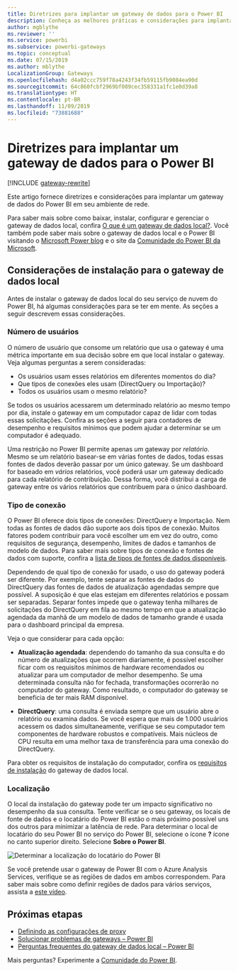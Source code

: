 ```yaml
---
title: Diretrizes para implantar um gateway de dados para o Power BI
description: Conheça as melhores práticas e considerações para implantar um gateway para Power BI.
author: mgblythe
ms.reviewer: ''
ms.service: powerbi
ms.subservice: powerbi-gateways
ms.topic: conceptual
ms.date: 07/15/2019
ms.author: mblythe
LocalizationGroup: Gateways
ms.openlocfilehash: d4a02ccc759f78a4243f34fb59115fb9084ea90d
ms.sourcegitcommit: 64c860fcbf2969bf089cec358331a1fc1e0d39a8
ms.translationtype: HT
ms.contentlocale: pt-BR
ms.lasthandoff: 11/09/2019
ms.locfileid: "73881688"
---
```

# <a name="guidance-for-deploying-a-data-gateway-for-power-bi"></a>Diretrizes para implantar um gateway de dados para o Power BI

[!INCLUDE [gateway-rewrite](includes/gateway-rewrite.md)]

Este artigo fornece diretrizes e considerações para implantar um gateway de dados do Power BI em seu ambiente de rede.

Para saber mais sobre como baixar, instalar, configurar e gerenciar o gateway de dados local, confira [O que é um gateway de dados local?](/data-integration/gateway/service-gateway-onprem). Você também pode saber mais sobre o gateway de dados local e o Power BI visitando o [Microsoft Power blog](https://powerbi.microsoft.com/blog/) e o site da [Comunidade do Power BI da Microsoft](https://community.powerbi.com/).

## <a name="installation-considerations-for-the-on-premises-data-gateway"></a>Considerações de instalação para o gateway de dados local

Antes de instalar o gateway de dados local do seu serviço de nuvem do Power BI, há algumas considerações para se ter em mente. As seções a seguir descrevem essas considerações.

### <a name="number-of-users"></a>Número de usuários

O número de usuário que consome um relatório que usa o gateway é uma métrica importante em sua decisão sobre em que local instalar o gateway. Veja algumas perguntas a serem consideradas:

* Os usuários usam esses relatórios em diferentes momentos do dia?
* Que tipos de conexões eles usam (DirectQuery ou Importação)?
* Todos os usuários usam o mesmo relatório?

Se todos os usuários acessarem um determinado relatório ao mesmo tempo por dia, instale o gateway em um computador capaz de lidar com todas essas solicitações. Confira as seções a seguir para contadores de desempenho e requisitos mínimos que podem ajudar a determinar se um computador é adequado.

Uma restrição no Power BI permite apenas *um* gateway por *relatório*. Mesmo se um relatório basear-se em várias fontes de dados, todas essas fontes de dados deverão passar por um único gateway. Se um dashboard for baseado em *vários* relatórios, você poderá usar um gateway dedicado para cada relatório de contribuição. Dessa forma, você distribui a carga de gateway entre os vários relatórios que contribuem para o único dashboard.

### <a name="connection-type"></a>Tipo de conexão

O Power BI oferece dois tipos de conexões: DirectQuery e Importação. Nem todas as fontes de dados dão suporte aos dois tipos de conexão. Muitos fatores podem contribuir para você escolher um em vez do outro, como requisitos de segurança, desempenho, limites de dados e tamanhos de modelo de dados. Para saber mais sobre tipos de conexão e fontes de dados com suporte, confira a [lista de tipos de fontes de dados disponíveis](service-gateway-data-sources.md#list-of-available-data-source-types).

Dependendo de qual tipo de conexão for usado, o uso do gateway poderá ser diferente. Por exemplo, tente separar as fontes de dados do DirectQuery das fontes de dados de atualização agendadas sempre que possível. A suposição é que elas estejam em diferentes relatórios e possam ser separadas. Separar fontes impede que o gateway tenha milhares de solicitações do DirectQuery em fila ao mesmo tempo em que a atualização agendada da manhã de um modelo de dados de tamanho grande é usada para o dashboard principal da empresa. 

Veja o que considerar para cada opção:

* **Atualização agendada**: dependendo do tamanho da sua consulta e do número de atualizações que ocorrem diariamente, é possível escolher ficar com os requisitos mínimos de hardware recomendados ou atualizar para um computador de melhor desempenho. Se uma determinada consulta não for fechada, transformações ocorrerão no computador do gateway. Como resultado, o computador do gateway se beneficia de ter mais RAM disponível.

* **DirectQuery**: uma consulta é enviada sempre que um usuário abre o relatório ou examina dados. Se você espera que mais de 1.000 usuários acessem os dados simultaneamente, verifique se seu computador tem componentes de hardware robustos e compatíveis. Mais núcleos de CPU resulta em uma melhor taxa de transferência para uma conexão do DirectQuery.

Para obter os requisitos de instalação do computador, confira os [requisitos de instalação](/data-integration/gateway/service-gateway-install#requirements) do gateway de dados local.

### <a name="location"></a>Localização

O local da instalação do gateway pode ter um impacto significativo no desempenho da sua consulta. Tente verificar se o seu gateway, os locais de fonte de dados e o locatário do Power BI estão o mais próximo possível uns dos outros para minimizar a latência de rede. Para determinar o local de locatário do seu Power BI no serviço do Power BI, selecione o ícone **?** ícone no canto superior direito. Selecione **Sobre o Power BI**.

![Determinar a localização do locatário do Power BI](media/service-gateway-deployment-guidance/powerbi-gateway-deployment-guidance_02.png)

Se você pretende usar o gateway de Power BI com o Azure Analysis Services, verifique se as regiões de dados em ambos correspondem. Para saber mais sobre como definir regiões de dados para vários serviços, assista a [este vídeo](https://guyinacube.com/2018/01/power-bi-azure-analysis-services-gateway-data-region/).

## <a name="next-steps"></a>Próximas etapas

* [Definindo as configurações de proxy](/data-integration/gateway/service-gateway-proxy)  
* [Solucionar problemas de gateways – Power BI](service-gateway-onprem-tshoot.md)  
* [Perguntas frequentes do gateway de dados local – Power BI](service-gateway-power-bi-faq.md)  

Mais perguntas? Experimente a [Comunidade do Power BI](https://community.powerbi.com/).

